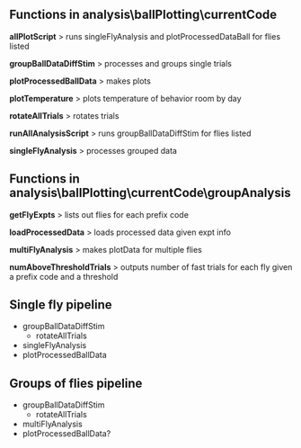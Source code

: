 ## Functions in analysis\ballPlotting\currentCode 
	
**allPlotScript** > runs singleFlyAnalysis and plotProcessedDataBall for flies listed
    	
**groupBallDataDiffStim** > processes and groups single trials 
    	
**plotProcessedBallData** > makes plots 
    	
**plotTemperature** > plots temperature of behavior room by day 
    	
**rotateAllTrials** > rotates trials 
    	
**runAllAnalysisScript** > runs groupBallDataDiffStim for flies listed 
    	
**singleFlyAnalysis** > processes grouped data 

## Functions in analysis\ballPlotting\currentCode\groupAnalysis

**getFlyExpts** > lists out flies for each prefix code 

**loadProcessedData** > loads processed data given expt info 

**multiFlyAnalysis** > makes plotData for multiple flies 

**numAboveThresholdTrials** > outputs number of fast trials for each fly given a prefix code and a threshold

## Single fly pipeline 

* groupBallDataDiffStim
	* rotateAllTrials
* singleFlyAnalysis 
* plotProcessedBallData

## Groups of flies pipeline
* groupBallDataDiffStim
	* rotateAllTrials
* multiFlyAnalysis
* plotProcessedBallData?
